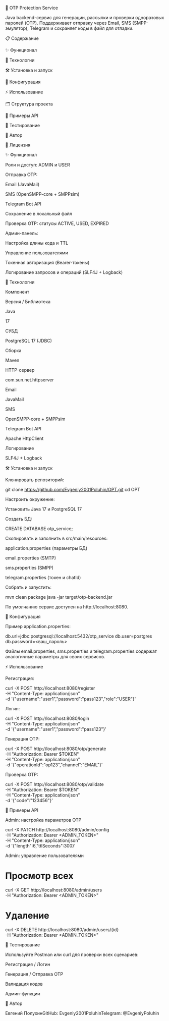 🔐 OTP Protection Service

Java backend-сервис для генерации, рассылки и проверки одноразовых паролей (OTP). Поддерживает отправку через Email, SMS (SMPP-эмулятор), Telegram и сохраняет коды в файл для отладки.

📋 Содержание

✨ Функционал

🚀 Технологии

🛠 Установка и запуск

🔧 Конфигурация

⚡ Использование

🗂 Структура проекта

📖 Примеры API

🧪 Тестирование

👤 Автор

📄 Лицензия

✨ Функционал

Роли и доступ: ADMIN и USER

Отправка OTP:

Email (JavaMail)

SMS (OpenSMPP-core + SMPPsim)

Telegram Bot API

Сохранение в локальный файл

Проверка OTP: статусы ACTIVE, USED, EXPIRED

Админ-панель:

Настройка длины кода и TTL

Управление пользователями

Токенная авторизация (Bearer-токены)

Логирование запросов и операций (SLF4J + Logback)

🚀 Технологии

Компонент

Версия / Библиотека

Java

17

СУБД

PostgreSQL 17 (JDBC)

Сборка

Maven

HTTP-сервер

com.sun.net.httpserver

Email

JavaMail

SMS

OpenSMPP-core + SMPPsim

Telegram Bot API

Apache HttpClient

Логирование

SLF4J + Logback

🛠 Установка и запуск

Клонировать репозиторий:

git clone https://github.com/Evgeniy2001Poluhin/OPT.git
cd OPT

Настроить окружение:

Установить Java 17 и PostgreSQL 17

Создать БД:

CREATE DATABASE otp_service;

Скопировать и заполнить в src/main/resources:

application.properties (параметры БД)

email.properties (SMTP)

sms.properties (SMPP)

telegram.properties (токен и chatId)

Собрать и запустить:

mvn clean package
java -jar target/otp-backend.jar

По умолчанию сервис доступен на http://localhost:8080.

🔧 Конфигурация

Пример application.properties:

db.url=jdbc:postgresql://localhost:5432/otp_service
db.user=postgres
db.password=<ваш_пароль>

Файлы email.properties, sms.properties и telegram.properties содержат аналогичные параметры для своих сервисов.

⚡ Использование

Регистрация:

curl -X POST http://localhost:8080/register \
  -H "Content-Type: application/json" \
  -d '{"username":"user1","password":"pass123","role":"USER"}'

Логин:

curl -X POST http://localhost:8080/login \
  -H "Content-Type: application/json" \
  -d '{"username":"user1","password":"pass123"}'

Генерация OTP:

curl -X POST http://localhost:8080/otp/generate \
  -H "Authorization: Bearer $TOKEN" \
  -H "Content-Type: application/json" \
  -d '{"operationId":"op123","channel":"EMAIL"}'

Проверка OTP:

curl -X POST http://localhost:8080/otp/validate \
  -H "Authorization: Bearer $TOKEN" \
  -H "Content-Type: application/json" \
  -d '{"code":"123456"}'

📖 Примеры API

Admin: настройка параметров OTP

curl -X PATCH http://localhost:8080/admin/config \
  -H "Authorization: Bearer <ADMIN_TOKEN>" \
  -H "Content-Type: application/json" \
  -d '{"length":6,"ttlSeconds":300}'

Admin: управление пользователями

# Просмотр всех
curl -X GET http://localhost:8080/admin/users \
  -H "Authorization: Bearer <ADMIN_TOKEN>"
# Удаление
curl -X DELETE http://localhost:8080/admin/users/{id} \
  -H "Authorization: Bearer <ADMIN_TOKEN>"

🧪 Тестирование

Используйте Postman или curl для проверки всех сценариев:

Регистрация / Логин

Генерация / Отправка OTP

Валидация кодов

Админ-функции

👤 Автор

Евгений ПолухинGitHub: Evgeniy2001PoluhinTelegram: @EvgeniyPoluhin
